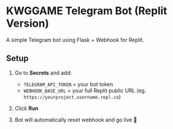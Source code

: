 # KWGGAME Telegram Bot (Replit Version)

A simple Telegram bot using Flask + Webhook for Replit.

## Setup

1. Go to **Secrets** and add:

   - `TELEGRAM_API_TOKEN` = your bot token
   - `WEBHOOK_BASE_URL` = your full Replit public URL (eg. `https://yourproject.username.repl.co`)

2. Click **Run**

3. Bot will automatically reset webhook and go live 🎉